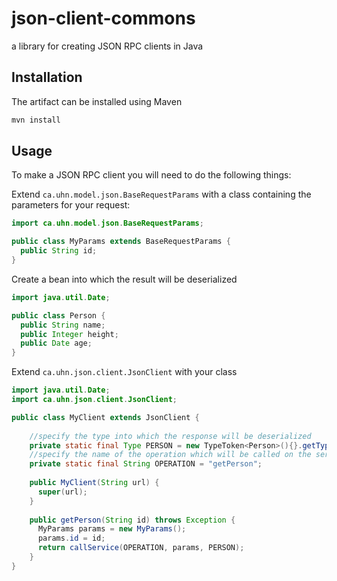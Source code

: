 # json-client-commons

a library for creating JSON RPC clients in Java

## Installation

The artifact can be installed using Maven
```bash
mvn install
```

## Usage

To make a JSON RPC client you will need to do the following things:

Extend `ca.uhn.model.json.BaseRequestParams` with a class containing the parameters for your request:
```java
import ca.uhn.model.json.BaseRequestParams;

public class MyParams extends BaseRequestParams {
  public String id;  
}
```
Create a bean into which the result will be deserialized
```java
import java.util.Date;

public class Person {  
  public String name;
  public Integer height;
  public Date age;
}
```

Extend `ca.uhn.json.client.JsonClient` with your class

```java
import java.util.Date;
import ca.uhn.json.client.JsonClient;

public class MyClient extends JsonClient {
    
    //specify the type into which the response will be deserialized
    private static final Type PERSON = new TypeToken<Person>(){}.getType();
    //specify the name of the operation which will be called on the service
    private static final String OPERATION = "getPerson";
    
    public MyClient(String url) {
      super(url);
    }
    
    public getPerson(String id) throws Exception {
      MyParams params = new MyParams();
      params.id = id;      
      return callService(OPERATION, params, PERSON);
    }
}
```


